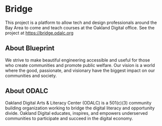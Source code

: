 # Bridge
This project is a platform to allow tech and design professionals around the Bay Area to come and teach courses at the
Oakland Digital office. See the project at https://bridge.odalc.org


## About Blueprint
We strive to make beautiful engineering accessible and useful for those who create communities and promote public welfare. Our vision is a world where the good, passionate, and visionary have the biggest impact on our communities and society.


## About ODALC
Oakland Digital Arts & Literacy Center (ODALC) is a 501(c)(3) community building organization working to bridge the digital literacy and opportunity divide. Oakland Digital educates, inspires, and empowers underserved communities to participate and succeed in the digital economy.

